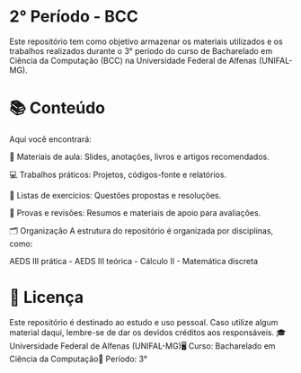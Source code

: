 # 2° Período - BCC
Este repositório tem como objetivo armazenar os materiais utilizados e os trabalhos realizados durante o 3° período do curso de Bacharelado em Ciência da Computação (BCC) na Universidade Federal de Alfenas (UNIFAL-MG).

# 📚 Conteúdo
Aqui você encontrará:

📂 Materiais de aula: Slides, anotações, livros e artigos recomendados.

💻 Trabalhos práticos: Projetos, códigos-fonte e relatórios.

📝 Listas de exercícios: Questões propostas e resoluções.

📄 Provas e revisões: Resumos e materiais de apoio para avaliações.

🗂 Organização
A estrutura do repositório é organizada por disciplinas, como:

AEDS III prática - AEDS III teórica - Cálculo II - Matemática discreta

# 📝 Licença
Este repositório é destinado ao estudo e uso pessoal. Caso utilize algum material daqui, lembre-se de dar os devidos créditos aos responsáveis.
🎓 Universidade Federal de Alfenas (UNIFAL-MG)🖥 Curso: Bacharelado em Ciência da Computação📅 Período: 3°
